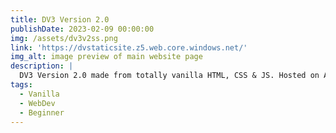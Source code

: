 ```yaml
---
title: DV3 Version 2.0
publishDate: 2023-02-09 00:00:00
img: /assets/dv3v2ss.png
link: 'https://dvstaticsite.z5.web.core.windows.net/'
img_alt: image preview of main website page
description: |
  DV3 Version 2.0 made from totally vanilla HTML, CSS & JS. Hosted on Azure via $web storage container.
tags:
  - Vanilla
  - WebDev
  - Beginner
---
```

